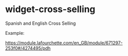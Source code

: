 # widget-cross-selling

Spanish and English Cross Selling 

Example:

https://module.lafourchette.com/en_GB/module/671297-253f0#/4274495/pdh

